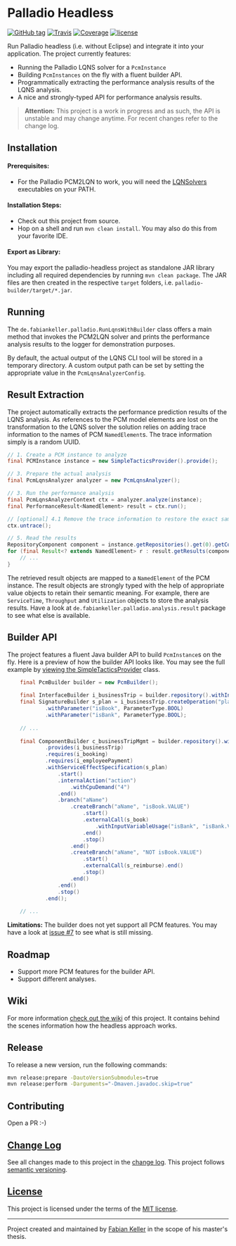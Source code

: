 # Palladio Headless

[![GitHub tag](https://img.shields.io/github/tag/SQuAT-Team/palladio-headless.svg?maxAge=3600)](https://github.com/SQuAT-Team/palladio-headless/releases)
[![Travis](https://img.shields.io/travis/SQuAT-Team/palladio-headless.svg?maxAge=3600)](https://travis-ci.org/SQuAT-Team/palladio-headless)
[![Coverage](https://img.shields.io/codecov/c/github/SQuAT-Team/palladio-headless.svg?maxAge=3600)](https://codecov.io/gh/SQuAT-Team/palladio-headless)
[![license](https://img.shields.io/github/license/SQuAT-Team/palladio-headless.svg?maxAge=3600)](LICENSE)

Run Palladio headless (i.e. without Eclipse) and integrate it into your application. The project currently features:

- Running the Palladio LQNS solver for a `PcmInstance`
- Building `PcmInstances` on the fly with a fluent builder API.
- Programmatically extracting the performance analysis results of the LQNS analysis.
- A nice and strongly-typed API for performance analysis results.

> **Attention:** This project is a work in progress and as such, the API is unstable and may change anytime. For recent changes refer to the change log.


## Installation

#### Prerequisites:

- For the Palladio PCM2LQN to work, you will need the [LQNSolvers](http://www.sce.carleton.ca/rads/lqns/) executables on your PATH.

#### Installation Steps:

- Check out this project from source.
- Hop on a shell and run `mvn clean install`. You may also do this from your favorite IDE.

#### Export as Library:

You may export the palladio-headless project as standalone JAR library including all required dependencies by running `mvn clean package`. The JAR files are then created in the respective `target` folders, i.e. `palladio-builder/target/*.jar`.


## Running

The `de.fabiankeller.palladio.RunLqnsWithBuilder` class offers a main method that invokes the PCM2LQN solver and prints the performance analysis results to the logger for demonstration purposes.

By default, the actual output of the LQNS CLI tool will be stored in a temporary directory. A custom output path can be set by setting the appropriate value in the `PcmLqnsAnalyzerConfig`.


## Result Extraction

The project automatically extracts the performance prediction results of the LQNS analysis. As references to the PCM model elements are lost on the transformation to the LQNS solver the solution relies on adding trace information to the names of PCM `NamedElement`s. The trace information simply is a random UUID. 

```java
// 1. Create a PCM instance to analyze
final PCMInstance instance = new SimpleTacticsProvider().provide();

// 3. Prepare the actual analysis
final PcmLqnsAnalyzer analyzer = new PcmLqnsAnalyzer();

// 3. Run the performance analysis
final PcmLqnsAnalyzerContext ctx = analyzer.analyze(instance);
final PerformanceResult<NamedElement> result = ctx.run();

// [optional] 4.1 Remove the trace information to restore the exact same PCMInstance
ctx.untrace();

// 5. Read the results
RepositoryComponent component = instance.getRepositories().get(0).getComponents__Repository().get(0);
for (final Result<? extends NamedElement> r : result.getResults(component)) {
    // ...
}
```

The retrieved result objects are mapped to a `NamedElement` of the PCM instance. The result objects are strongly typed with the help of appropriate value objects to retain their semantic meaning. For example, there are `ServiceTime`, `Throughput` and `Utilization` objects to store the analysis results. Have a look at `de.fabiankeller.palladio.analysis.result` package to see what else is available.



## Builder API

The project features a fluent Java builder API to build `PcmInstance`s on the fly. Here is a preview of how the builder API looks like. You may see the full example by [viewing the SimpleTacticsProvider](https://github.com/SQuAT-Team/palladio-headless/blob/master/palladio-analysis/src/main/java/de/fabiankeller/palladio/analysis/provider/SimpleTacticsProvider.java) class.

```java
    final PcmBuilder builder = new PcmBuilder();
    
    final InterfaceBuilder i_businessTrip = builder.repository().withInterface("IBusiness Trip");
    final SignatureBuilder s_plan = i_businessTrip.createOperation("plan")
            .withParameter("isBook", ParameterType.BOOL)
            .withParameter("isBank", ParameterType.BOOL);
    
    // ...
    
    final ComponentBuilder c_businessTripMgmt = builder.repository().withComponent("BusinessTripMgmt")
            .provides(i_businessTrip)
            .requires(i_booking)
            .requires(i_employeePayment)
            .withServiceEffectSpecification(s_plan)
                .start()
                .internalAction("action")
                    .withCpuDemand("4")
                .end()
                .branch("aName")
                    .createBranch("aName", "isBook.VALUE")
                        .start()
                        .externalCall(s_book)
                            .withInputVariableUsage("isBank", "isBank.VALUE")
                        .end()
                        .stop()
                    .end()
                    .createBranch("aName", "NOT isBook.VALUE")
                        .start()
                        .externalCall(s_reimburse).end()
                        .stop()
                    .end()
                .end()
                .stop()
            .end();
            
    // ...
```

**Limitations:** The builder does not yet support all PCM features. You may have a look at [issue #7](https://github.com/SQuAT-Team/palladio-lqns-headless/issues/7) to see what is still missing.


## Roadmap

- Support more PCM features for the builder API.
- Support different analyses.


## Wiki

For more information [check out the wiki](https://github.com/SQuAT-Team/palladio-lqns-headless/wiki) of this project. It contains behind the scenes information how the headless approach works.


## Release

To release a new version, run the following commands:

```sh
mvn release:prepare -DautoVersionSubmodules=true
mvn release:perform -Darguments="-Dmaven.javadoc.skip=true"
```


## Contributing

Open a PR :-)


## [Change Log](CHANGELOG.md)

See all changes made to this project in the [change log](CHANGELOG.md). This project follows [semantic versioning](http://semver.org/).


## [License](LICENSE)

This project is licensed under the terms of the [MIT license](LICENSE).


---

Project created and maintained by [Fabian Keller](http://www.fabian-keller.de) in the scope of his master's thesis.